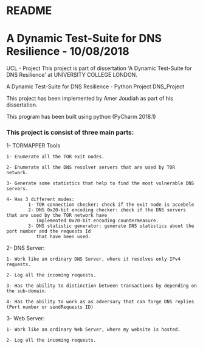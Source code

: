 # README #

# A Dynamic Test-Suite for DNS Resilience - 10/08/2018

UCL - Project
This project is part of dissertation 'A Dynamic Test-Suite for DNS Resilience' at UNIVERSITY COLLEGE LONDON.

A Dynamic Test-Suite for DNS Resilience - Python Project DNS_Project

This project has been implemented by Amer Joudiah as part of his dissertation.

This program has been built using python (PyCharm 2018.1)


### This project is consist of three main parts: ###

1- TORMAPPER Tools

    1- Enumerate all the TOR exit nodes.

    2- Enumerate all the DNS resolver servers that are used by TOR network.

    3- Generate some statistics that help to find the most vulnerable DNS servers.

    4- Has 3 different modes:
            1- TOR connection checker: check if the exit node is accebele
            2- DNS 0x20-bit encoding checker: check if the DNS servers that are used by the TOR network have
               implemented 0x20-bit encoding countermeasure.
            3- DNS statistic generator: generate DNS statistics about the port number and the requests Id
               that have been used.

2- DNS Server:

    1- Work like an ordinary DNS Server, where it resolves only IPv4 requests.

    2- Log all the incoming requests.

    3- Has the ability to distinction between transactions by depending on the sub-domain.

    4- Has the ability to work as as adversary that can forge DNS replies (Port number or sendRequests ID)

3- Web Server:

    1- Work like an ordinary Web Server, where my website is hosted.

    2- Log all the incoming requests.

